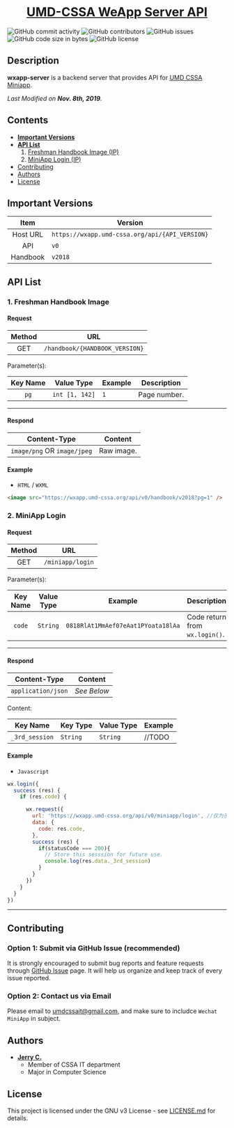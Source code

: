 <h1 align="center">
  <a href="https://github.com/UMD-CSSA/wxapp-server.git/">UMD-CSSA WeApp Server API</a>
</h1>

![GitHub commit activity](https://img.shields.io/github/commit-activity/y/UMD-CSSA/wxapp-server.svg)
![GitHub contributors](https://img.shields.io/github/contributors/UMD-CSSA/wxapp-server)
![GitHub issues](https://img.shields.io/github/issues/UMD-CSSA/wxapp-server.svg)
![GitHub code size in bytes](https://img.shields.io/github/languages/code-size/UMD-CSSA/wxapp-server.svg)
![GitHub license](https://img.shields.io/github/license/UMD-CSSA/wxapp-server.svg)

## Description

**wxapp-server** is a backend server that provides API for [UMD CSSA Miniapp](https://github.com/UMD-CSSA/CSSA-MiniApp).

_Last Modified on **Nov. 8th, 2019**._

## Contents

- [**Important Versions**](#important-versions)
- [**API List**](#api-list)
  1.  [Freshman Handbook Image (IP)](#freshman-handbook-image)
  2.  [MiniApp Login (IP)](#miniapp-login)
- [Contributing](#contributing)
- [Authors](#authors)
- [License](#license)

## Important Versions

|   Item   | Version                                        |
| :------: | ---------------------------------------------- |
| Host URL | `https://wxapp.umd-cssa.org/api/{API_VERSION}` |
|   API    | `v0`                                           |
| Handbook | `v2018`                                        |

## API List

### 1. Freshman Handbook Image

#### Request

| Method | URL                            |
| :----: | ------------------------------ |
|  GET   | `/handbook/{HANDBOOK_VERSION}` |

Parameter(s):

| Key Name | Value Type     | Example | Description  |
| :------: | -------------- | ------- | ------------ |
|   `pg`   | `int [1, 142]` | `1`     | Page number. |

---

#### Respond

| Content-Type                | Content    |
| --------------------------- | ---------- |
| `image/png` OR `image/jpeg` | Raw image. |

#### Example

- `HTML` / `WXML`

```html
<image src="https://wxapp.umd-cssa.org/api/v0/handbook/v2018?pg=1" />
```

### 2. MiniApp Login

#### Request

| Method | URL              |
| :----: | ---------------- |
|  GET   | `/miniapp/login` |

Parameter(s):

| Key Name | Value Type | Example                            | Description                    |
| :------: | ---------- | ---------------------------------- | ------------------------------ |
|  `code`  | `String`   | `0818RlAt1MmAef07eAat1PYoata18lAa` | Code return from `wx.login()`. |

---

#### Respond

| Content-Type       | Content     |
| ------------------ | ----------- |
| `application/json` | _See Below_ |

Content:

| Key Name      | Key Type | Value Type | Example |
| ------------- | -------- | ---------- | ------- |
| `_3rd_session` | `String` | `String`   | //TODO  |

#### Example

- `Javascript`

```javascript
wx.login({
  success (res) {
    if (res.code) {

      wx.request({
        url: 'https://wxapp.umd-cssa.org/api/v0/miniapp/login', //仅为示例，并非真实的接口地址
        data: {
          code: res.code,
        },
        success (res) {
          if(statusCode === 200){
            // Store this sesssion for future use.
            console.log(res.data._3rd_session)
          }
        }
      })
    }
  }
})
```

---

## Contributing

### Option 1: Submit via GitHub Issue (recommended)

It is strongly encouraged to submit bug reports and feature requests through
[GitHub Issue](https://github.com/UMD-CSSA/wxapp-server/issues)
page. It will help us organize and keep track of every issue reported.

### Option 2: Contact us via Email

Please email to [umdcssait@gmail.com](mailto:umdcssait@gmail.com), and make sure to includce `Wechat MiniApp` in subject.

## Authors

- **[Jerry C.](https://github.com/jerryc05)**
  - Member of CSSA IT department
  - Major in Computer Science

## License

This project is licensed under the GNU v3 License - see
[LICENSE.md](https://github.com/UMD-CSSA/wxapp-server.git/blob/master/LICENSE)
for details.
